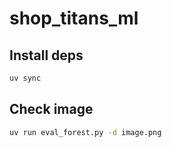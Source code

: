 # shop_titans_ml

## Install deps

```sh
uv sync
```

## Check image

```sh
uv run eval_forest.py -d image.png
```
